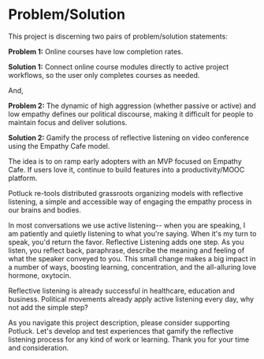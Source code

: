 # Problem/Solution

This project is discerning two pairs of problem/solution statements:

**Problem 1:** Online courses have low completion rates. 

**Solution 1:** Connect online course modules directly to active project workflows, so the user only completes courses as needed.

And,

**Problem 2:** The dynamic of high aggression \(whether passive or active\) and low empathy defines our political discourse, making it difficult for people to maintain focus and deliver solutions.

**Solution 2:** Gamify the process of reflective listening on video conference using the Empathy Cafe model.

The idea is to on ramp early adopters with an MVP focused on Empathy Cafe. If users love it, continue to build features into a productivity/MOOC platform. 

Potluck re-tools distributed grassroots organizing models with reflective listening, a simple and accessible way of engaging the empathy process in our brains and bodies. 

In most conversations we use active listening-- when you are speaking, I am patiently and quietly listening to what you're saying. When it's my turn to speak, you'd return the favor. Reflective Listening adds one step. As you listen, you reflect back, paraphrase, describe the meaning and feeling of what the speaker conveyed to you. This small change makes a big impact in a number of ways, boosting learning, concentration, and the all-alluring love hormone, oxytocin. 

Reflective listening is already successful in healthcare, education and business. Political movements already apply active listening every day, why not add the simple step? 

As you navigate this project description, please consider supporting Potluck. Let's develop and test experiences that gamify the reflective listening process for any kind of work or learning. Thank you for your time and consideration.



